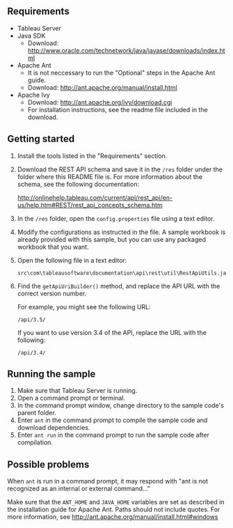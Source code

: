 
## Requirements

* Tableau Server
* Java SDK
  * Download: <http://www.oracle.com/technetwork/java/javase/downloads/index.html>
* Apache Ant
  * It is not neccessary to run the "Optional" steps in the Apache Ant guide.
  * Download: <http://ant.apache.org/manual/install.html>
* Apache Ivy
  * Download: <http://ant.apache.org/ivy/download.cgi>
  * For installation instructions, see the readme file included in the download.

## Getting started

1. Install the tools listed in the "Requirements" section.
1. Download the REST API schema and save it in the `/res` folder under the folder where this README file is. For more information about the schema, see the following documentation:

   <http://onlinehelp.tableau.com/current/api/rest_api/en-us/help.htm#REST/rest_api_concepts_schema.htm>

1. In the `/res` folder, open the `config.properties` file using a text editor.
1. Modify the configurations as instructed in the file. A sample workbook is already provided with this sample, but you can use any packaged workbook that you want.
1. Open the following file in a text editor:

   ```
   src\com\tableausoftware\documentation\api\rest\util\RestApiUtils.java
   ```

1. Find the `getApiUriBuilder()` method, and replace the API URL with the correct version number.

   For example, you might see the following URL:

   ```
   /api/3.5/
   ```

   If you want to use version 3.4 of the API, replace the URL with the following:

   ```
   /api/3.4/
   ```

## Running the sample

1. Make sure that Tableau Server is running.
1. Open a command prompt or terminal.
1. In the command prompt window, change directory to the sample code's parent folder.
1. Enter `ant` in the command prompt to compile the sample code and download dependencies.
1. Enter `ant run` in the command prompt to run the sample code after compilation.

## Possible problems

When `ant` is run in a command prompt, it may respond with "ant is not recognized as an internal or external command..."

Make sure that the `ANT_HOME` and `JAVA_HOME` variables are set as described in the installation guide for Apache Ant. Paths should not include quotes.
For more information, see <http://ant.apache.org/manual/install.html#windows>
